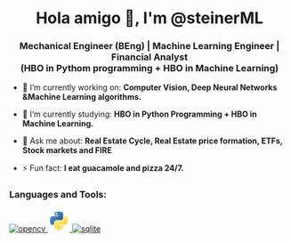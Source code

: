<h1 align="center">Hola amigo 👋, I'm @steinerML</h1>
<h3 align="center">Mechanical Engineer (BEng) | Machine Learning Engineer | Financial Analyst  </br>(HBO in Pythom programming + HBO in Machine Learning)</h3>

- 🔭 I’m currently working on: **Computer Vision, Deep Neural Networks &Machine Learning algorithms.**

- 🌱 I’m currently studying: **HBO in Python Programming + HBO in Machine Learning.**

- 💬 Ask me about: **Real Estate Cycle, Real Estate price formation, ETFs, Stock markets and FIRE**

- ⚡ Fun fact: **I eat guacamole and pizza 24/7.**

<h3 align="left">Languages and Tools:</h3>
<p align="left"> </a> <a href="https://opencv.org/" target="_blank" rel="noreferrer"> <img src="https://www.vectorlogo.zone/logos/opencv/opencv-icon.svg" alt="opencv" width="40" height="40"/> </a><a href="https://www.python.org" target="_blank" rel="noreferrer"> <img src="https://raw.githubusercontent.com/devicons/devicon/master/icons/python/python-original.svg" alt="python" width="40" height="40"/> </a> <a href="https://www.sqlite.org/" target="_blank" rel="noreferrer"> <img src="https://www.vectorlogo.zone/logos/sqlite/sqlite-icon.svg" alt="sqlite" width="40" height="40"/> </a></p>
